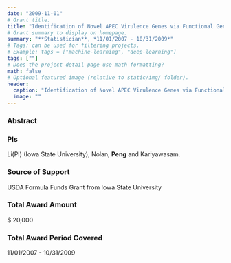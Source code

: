 ```yaml
---
date: "2009-11-01"
# Grant title.
title: "Identification of Novel APEC Virulence Genes via Functional Genomics"
# Grant summary to display on homepage.
summary: "**Statistician**, *11/01/2007 - 10/31/2009*"
# Tags: can be used for filtering projects.
# Example: tags = ["machine-learning", "deep-learning"]
tags: [""]
# Does the project detail page use math formatting?
math: false
# Optional featured image (relative to static/img/ folder).
header:
  caption: "Identification of Novel APEC Virulence Genes via Functional Genomics"
  image: ""
---
```


### Abstract

### PIs
Li(PI) (Iowa State University), Nolan, **Peng** and Kariyawasam.


### Source of Support
USDA Formula Funds Grant from Iowa State University

### Total Award Amount
$ 20,000

### Total Award Period Covered
11/01/2007 - 10/31/2009

